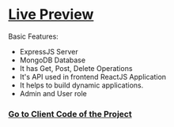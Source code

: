 # [Live Preview](https://animal-carings.web.app/)

Basic Features: 
- ExpressJS Server
- MongoDB Database
- It has Get, Post, Delete Operations
- It's API used in frontend ReactJS Application
- It helps to build dynamic applications.
- Admin and User role


### [Go to Client Code of the Project](https://github.com/hrmrakib/animal-caring-server)
